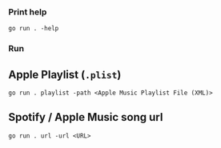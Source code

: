 ### Print help
```
go run . -help
```

### Run

## Apple Playlist (`.plist`)

```
go run . playlist -path <Apple Music Playlist File (XML)>
```

## Spotify / Apple Music song url

```
go run . url -url <URL>
```